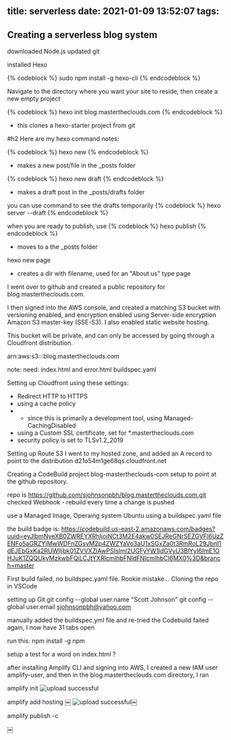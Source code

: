 title: serverless
date: 2021-01-09 13:52:07
tags:
---
## Creating a serverless blog system

downloaded Node.js
updated git


installed Hexo 


{% codeblock %}
sudo npm install -g hexo-cli 
{% endcodeblock %}



Navigate to the directory where you want your site to reside, then create a new empty project 

{% codeblock %}
hexo init blog.mastertheclouds.com
{% endcodeblock %}
 - this clones a hexo-starter project from git

#h2 Here are my hexo command notes:

{% codeblock %}
hexo new <filename>
{% endcodeblock %}
  -  makes a new post/file in the _posts folder

{% codeblock %}
hexo new draft <filename>
{% endcodeblock %}
  - makes a draft post in the _posts/drafts folder

you can use command to see the drafts temporarily
{% codeblock %}
hexo server --draft
{% endcodeblock %}


when you are ready to publish, use 
{% codeblock %}
hexo publish <filename>
{% endcodeblock %}
  - moves to a the _posts folder

hexo new page <filename>
  - creates a dir with filename, used for an "About  us" type page

I went over to github and created a public repository for blog.mastertheclouds.com.

I then signed into the AWS console, and created a matching S3 bucket with versioning enabled, and encryption enabled using Server-side encryption Amazon S3 master-key (SSE-S3). I also enabled static website hosting.

This bucket will be private, and can only be accessed by going through a Cloudfront distribution.

arn:aws:s3:::blog.mastertheclouds.com

note: need:
	index.html and error.html
	buildspec.yaml

Setting up Cloudfront
using these settings: 
* Redirect HTTP to HTTPS
* using a cache policy
* * since this is primarily a development tool, using Managed-CachingDisabled
* using a Custom SSL certificate, set for *.mastertheclouds.com
* security policy is set to TLSv1.2_2019

Setting up Route 53
 I went to my hosted zone, and added an A record to point to the distribution
d21o54m1ge68qs.cloudfront.net



Creating a CodeBuild project
blog-mastertheclouds-com setup to point at the github repository.

repo is https://github.com/sjohnsonpbh/blog.mastertheclouds.com.git
checked Webhook - rebuild every time a change is pushed

use a Managed Image, Operaing system Ubuntu 
using a buildspec.yaml file

the build badge is:
https://codebuild.us-east-2.amazonaws.com/badges?uuid=eyJlbmNyeXB0ZWREYXRhIjoiNCt3M2E4akw0SEJReGNrSEZGVFl6UzZENFo5aGRZYjMwWDFnZGsvM2p4ZWZYaVo3aU1xSGxZa0t3RmRoL29JbnI1dEJEbGxKa2RUWlljbk01ZVVXZlAwPSIsIml2UGFyYW1ldGVyU3BlYyI6ImE1OHJuK1ZQQUkyMzkwbFQiLCJtYXRlcmlhbFNldFNlcmlhbCI6MX0%3D&branch=master

First build failed, no buildspec.yaml file. Rookie mistake...
Cloning the repo in VSCode

setting up Git
git config --global user.name "Scott Johnson"
git config --global user.email sjohnsonpbh@yahoo.com

manually added the buildspec.yml file and re-tried the Codebuild
failed again,
I now have 31 tabs open

run this:
npm install -g npm

setup a test for a word on index.html ?

after installing Amplify CLI and signing into AWS, I created a new IAM user amplify-user, and then in the blog.mastertheclouds.com directory, I ran 

amplify init
![upload successful](/images/pasted-0.png)

amplify add hosting
￼
![upload successful](/images/pasted-1.png)￼

amplify publish -c

￼